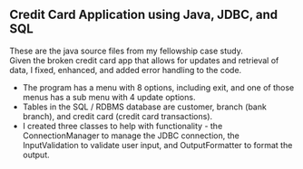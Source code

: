 ## Credit Card Application using Java, JDBC, and SQL
These are the java source files from my fellowship case study.  
Given the broken credit card app that allows for updates and retrieval of data, I fixed, enhanced, and added error handling to the code.  
- The program has a menu with 8 options, including exit, and one of those menus has a sub menu with 4 update options.
- Tables in the SQL / RDBMS database are customer, branch (bank branch), and credit card (credit card transactions).
- I created three classes to help with functionality - the ConnectionManager to manage the JDBC connection, the InputValidation to validate user input, 
and OutputFormatter to format the output.
